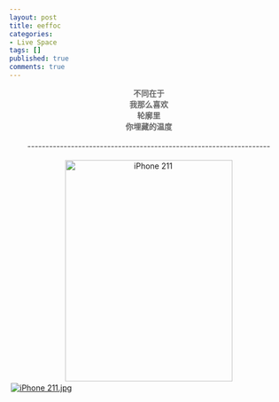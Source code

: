 ```yaml
---
layout: post
title: eeffoc
categories:
- Live Space
tags: []
published: true
comments: true
---
```

<p><div align="center"><font color="#666666"><strong>
</strong></font><div><font color="#666666"><strong>不同在于</strong></font></div>
<div><font color="#666666"><strong>我那么喜欢</strong></font></div>
<div><font color="#666666"><strong>轮廓里</strong></font></div>
<div><font color="#666666"><strong>你埋藏的温度</strong></font></div>
<div> </div>
<div><font color="#666666"><strong>-------------------------------------------------------------------</strong></font></div>
<div><br /><a href="http://blufiles.storage.live.com/y1paKXNUBsv92UjvMwls2tIhXdBlYDEWnGIq-plVEK1cWPxaPmDugqwslYSKXXoyJyU6gGroKx5h7Xfpa8fpc8Ekw" target="_blank"><img style="width:302px;height:399px" height="200" alt="iPhone 211" src="http://blufiles.storage.live.com/y1paKXNUBsv92UjvMwls2tIhXdBlYDEWnGIq-plVEK1cWPxaPmDugqwslYSKXXoyJyU6gGroKx5h7Xfpa8fpc8Ekw" width="150" /></a></div></div><div class="msnphotos"><a href="http://storage.live.com/items/965972BA8A8C5C91!333" title="iPhone 211.jpg"><img src="http://storage.live.com/items/965972BA8A8C5C91!333:Thumbnail" alt="iPhone 211.jpg" style="border:0;padding:3px" /></a></div></p>
